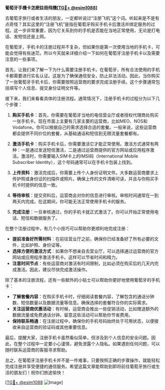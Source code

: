 **葡萄牙手機卡怎麽註冊飛機[[TG💪+ @esim1088](https://t.me/s/esim1088)]**

去葡萄牙旅行或者生活的朋友，一定都听说过“注册飞机”这个词。听起来是不是有点奇怪？其实这里的“注册飞机”是指在葡萄牙购买手机卡后激活并绑定服务的过程。这一步非常重要，因为它关系到你的手机是否能在当地正常使用，无论是打电话、发短信还是上网。

在葡萄牙，手机卡的注册过程并不复杂，但如果你是第一次使用当地的手机卡，可能会觉得有些迷茫。所以今天就来详细介绍一下如何在葡萄牙注册手机卡以及需要注意的一些事项。

首先，让我们来了解一下为什么需要注册手机卡。在葡萄牙，所有合法使用的手机卡都需要进行实名认证。这是为了确保通信安全，防止非法活动。因此，当你购买了一张葡萄牙手机卡后，你需要按照运营商的要求完成注册手续。这个步骤通常包括填写个人信息、提交身份证明文件等。

接下来，我们来看看具体的注册流程。通常情况下，注册手机卡的过程分为以下几个步骤：

1. **购买手机卡**：首先，你需要在葡萄牙当地的电信营业厅或者授权代理商处购买一张手机卡。现在市面上主要有几家主要的运营商，比如MEO、NOS和Vodafone。你可以根据自己的需求选择合适的套餐。一般来说，这些运营商都会提供不同价位的套餐，从基础通话和短信到无限流量套餐都有。

2. **激活手机卡**：购买手机卡后，你需要激活它才能正常使用。激活方式通常有两种：一是通过发送短信激活，二是通过运营商提供的官方网站或应用程序激活。激活时，你需要输入SIM卡上的IMSI码（International Mobile Subscriber Identity），这个号码通常可以在手机卡包装上找到。

3. **上传资料**：激活完成后，你需要上传个人身份证明文件。大多数运营商要求上传护照或身份证的扫描件或照片。确保上传的文件清晰可读，并且与你购买手机卡时提供的信息一致。

4. **等待审核**：提交资料后，运营商会对你的信息进行审核。审核时间通常在一到两天内完成。在这期间，你可能无法正常使用手机卡的服务。

5. **完成注册**：一旦审核通过，你的手机卡就正式激活了。你可以开始正常使用电话、短信和数据服务了。

在整个注册过程中，有几个小技巧可以帮助你更顺利地完成注册：

- **提前准备好所需材料**：在前往营业厅之前，确保你已经准备好了所有必要的文件，比如护照、身份证等。
- **选择方便的激活方式**：如果你不想亲自去营业厅，可以选择通过运营商的官方网站或应用程序激活手机卡。这样可以节省时间和精力。
- **注意时间节点**：有些运营商对激活有时间限制，比如必须在购买后的几天内完成激活。因此，建议尽快完成激活操作。

除了基本的注册流程，还有一些额外的小贴士可以帮助你更好地使用葡萄牙的手机卡：

- **了解套餐内容**：在购买手机卡时，仔细阅读套餐内容，了解包含的通话分钟数、短信数量以及数据流量等信息。确保选择的套餐符合你的实际需求。
- **关注运营商优惠活动**：有时候，运营商会推出一些促销活动，比如赠送额外的数据流量或免费通话分钟。留意这些活动可以帮助你节省费用。
- **保持联系畅通**：在注册过程中，确保你的手机号码始终处于可用状态，以便接收来自运营商的验证码或其他重要信息。

最后，提醒大家，注册手机卡虽然看似简单，但涉及到个人信息的安全问题。因此，在整个过程中一定要小心谨慎，避免泄露个人隐私。如果遇到任何问题，可以随时联系运营商的客服寻求帮助。

总之，在葡萄牙注册手机卡并不是一件难事，只要按照正确的步骤操作，就能轻松完成注册并享受便捷的通信服务。希望这篇文章能帮助到即将前往葡萄牙旅行或生活的朋友们！祝你们旅途愉快！

[[TG💪+ @esim1088](https://t.me/s/esim1088) ![Image](https://i.postimg.cc/4NQfJmqS/Snipaste-2025-05-13-00-14-12.png)]